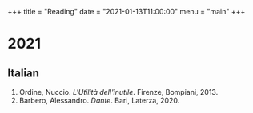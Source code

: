 +++
title = "Reading"
date = "2021-01-13T11:00:00"
menu = "main"
+++
# 2021
## Italian
1. Ordine, Nuccio. _L'Utilità dell'inutile_. Firenze, Bompiani, 2013.
2. Barbero, Alessandro. _Dante_. Bari, Laterza, 2020.